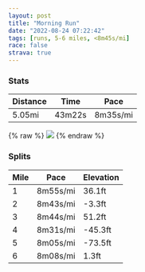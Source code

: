```yaml
---
layout: post
title: "Morning Run"
date: "2022-08-24 07:22:42"
tags: [runs, 5-6 miles, <8m45s/mi]
race: false
strava: true
---
```


### Stats

| Distance | Time | Pace |
|----------|------|------|
|5.05mi|43m22s|8m35s/mi|

{% raw %}
<img src='https://maps.googleapis.com/maps/api/staticmap?maptype=roadmap&path=enc:gcwwFzjsbMN[r@aCEK@EDOLM@EMS[OKMa@CCCCSHk@d@iAj@}@J]RYJGKe@YEGSR]b@SL]NSXSJ?XM?MFK?K?BBM?Ia@SBUeAk@a@e@c@Sw@kAu@}@Q[Mc@WOQWAIc@k@gAMUo@WUUIGQQMU_@Gc@Mc@m@B}@e@U[gAo@CECYGMKAMMGAs@c@s@W_@DkB_@QQYI?Ma@WUEk@c@U@COMIu@iASUs@WGGCi@IIk@DaA[q@[_@_@G?KWSMUYCMIQ_@GF@?Hi@SM_@Ic@g@c@K?Qe@e@[c@S]Go@@EE?GCIO?EKQKUAYS]q@]QOU[E]Oi@}@]Se@q@WSk@Io@Eq@e@_@a@qAaAIQAMMi@KU[Aq@[a@B[g@[uBk@c@UGG@e@GUc@cAk@gAcAk@UU]a@[Oe@S]e@eAKs@g@y@sAuAs@[UU[Qm@Qo@Eu@[{@QiAa@{@i@g@k@c@We@c@W]WgA@iAa@oASU_AWOKyB?oANu@@eAJeBWa@MS]]UiAcBe@kAU_@Q_@_@mAc@[aAeAc@Sm@s@]e@M_@kAoBe@aASY}@o@EKaA_@c@A_@KiB@WIYCg@Yk@s@O]]YSk@G_@c@i@q@i@qAw@]e@WS{@YOEmAE]PiA`@uAPgBHw@Ks@UYWkAw@sAmASo@CWMYWYQi@c@aBEm@s@yA]a@]Kc@WaACi@Fi@?q@C_@QUWMc@k@iA]iAUc@W[q@a@iBm@USmDgBe@a@_@c@a@_@_@eAKc@I_Aq@qCQ[a@i@OMc@Ia@[w@SGK[eAQs@McA[cAc@m@K[g@a@a@SOS_@Mo@Bc@Ri@^_@DcAKa@Jm@f@UlA?\IX@HYl@eAd@m@EmAYYQY]GWA{AFa@Ai@Ge@B_@b@sCQsBDe@MQ_Bu@AO?EZw@Zc@Pa@DSVg@De@DOf@s@Jc@Rm@h@cCNc@@_@Vm@ZyA?_@A]FYbAsAFS?[PsARs@zA}B^{@LU\_AVe@Pu@N]Hq@GcBBSR[DYd@iAf@i@@K^iAd@q@l@_BT]RuBh@qA^c@Vi@@Wn@{BJm@Vk@Lg@AE&key=AIzaSyC1MId7bFpkLXNAaYhBSTb8jLyiSqzbDtM&size=800x800&markers=color:yellow|label:S|40.75588,-73.99614&markers=color:green|label:F|40.79450999999993,-73.94154000000003'>
{% endraw %}

### Splits

| Mile | Pace | Elevation |
|------|------|-----------|
|1|8m55s/mi|36.1ft|
|2|8m43s/mi|-3.3ft|
|3|8m44s/mi|51.2ft|
|4|8m31s/mi|-45.3ft|
|5|8m05s/mi|-73.5ft|
|6|8m08s/mi|1.3ft|
